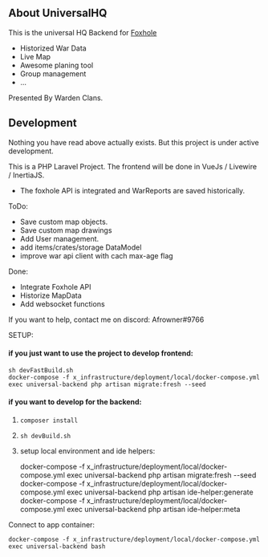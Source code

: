 
## About UniversalHQ

This is the universal HQ Backend for [Foxhole](https://www.foxholegame.com/) 

- Historized War Data
- Live Map
- Awesome planing tool
- Group management 
- ... 

Presented By Warden Clans.

## Development

Nothing you have read above actually exists. But this project is under active development.  

This is a PHP Laravel Project. The frontend will be done in VueJs / Livewire / InertiaJS. 

* The foxhole API is integrated and WarReports are saved historically.

ToDo:
* Save custom map objects.
* Save custom map drawings
* Add User management.
* add items/crates/storage DataModel
* improve war api client with cach max-age flag

Done:
* Integrate Foxhole API
* Historize MapData
* Add websocket functions

If you want to help, contact me on discord: Afrowner#9766

SETUP:
#### if you just want to use the project to develop frontend:

    sh devFastBuild.sh
    docker-compose -f x_infrastructure/deployment/local/docker-compose.yml exec universal-backend php artisan migrate:fresh --seed

#### if you want to develop for the backend:

1. `composer install`
2. `sh devBuild.sh`
3. setup local environment and ide helpers:


    docker-compose -f x_infrastructure/deployment/local/docker-compose.yml exec universal-backend php artisan migrate:fresh --seed
    docker-compose -f x_infrastructure/deployment/local/docker-compose.yml exec universal-backend php artisan ide-helper:generate
    docker-compose -f x_infrastructure/deployment/local/docker-compose.yml exec universal-backend php artisan ide-helper:meta

Connect to app container:

    docker-compose -f x_infrastructure/deployment/local/docker-compose.yml exec universal-backend bash

